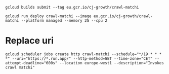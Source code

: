 ```gcloud builds submit --tag eu.gcr.io/cj-growth/crawl-matchi```

```gcloud run deploy crawl-matchi --image eu.gcr.io/cj-growth/crawl-matchi --platform managed --memory 2G --cpu 2```

# Replace uri
```gcloud scheduler jobs create http crawl-matchi --schedule="*/19 * * * *" --uri="https://*.run.app/" --http-method=GET --time-zone="CET" --attempt-deadline="600s" --location europe-west1 --description="Invokes crawl matchi"```
